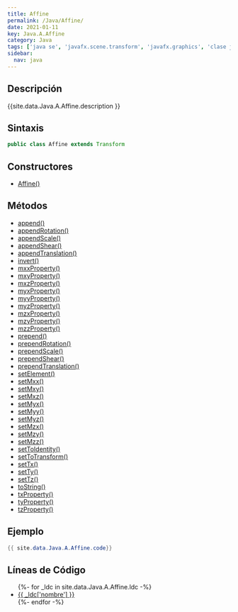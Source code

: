 ```yaml
---
title: Affine
permalink: /Java/Affine/
date: 2021-01-11
key: Java.A.Affine
category: Java
tags: ['java se', 'javafx.scene.transform', 'javafx.graphics', 'clase java', 'JavaFX 2.0']
sidebar: 
  nav: java
---
```


## Descripción
{{site.data.Java.A.Affine.description }}

## Sintaxis
~~~java
public class Affine extends Transform
~~~

## Constructores
* [Affine()](/Java/Affine/Affine/)

## Métodos
* [append()](/Java/Affine/append)
* [appendRotation()](/Java/Affine/appendRotation)
* [appendScale()](/Java/Affine/appendScale)
* [appendShear()](/Java/Affine/appendShear)
* [appendTranslation()](/Java/Affine/appendTranslation)
* [invert()](/Java/Affine/invert)
* [mxxProperty()](/Java/Affine/mxxProperty)
* [mxyProperty()](/Java/Affine/mxyProperty)
* [mxzProperty()](/Java/Affine/mxzProperty)
* [myxProperty()](/Java/Affine/myxProperty)
* [myyProperty()](/Java/Affine/myyProperty)
* [myzProperty()](/Java/Affine/myzProperty)
* [mzxProperty()](/Java/Affine/mzxProperty)
* [mzyProperty()](/Java/Affine/mzyProperty)
* [mzzProperty()](/Java/Affine/mzzProperty)
* [prepend()](/Java/Affine/prepend)
* [prependRotation()](/Java/Affine/prependRotation)
* [prependScale()](/Java/Affine/prependScale)
* [prependShear()](/Java/Affine/prependShear)
* [prependTranslation()](/Java/Affine/prependTranslation)
* [setElement()](/Java/Affine/setElement)
* [setMxx()](/Java/Affine/setMxx)
* [setMxy()](/Java/Affine/setMxy)
* [setMxz()](/Java/Affine/setMxz)
* [setMyx()](/Java/Affine/setMyx)
* [setMyy()](/Java/Affine/setMyy)
* [setMyz()](/Java/Affine/setMyz)
* [setMzx()](/Java/Affine/setMzx)
* [setMzy()](/Java/Affine/setMzy)
* [setMzz()](/Java/Affine/setMzz)
* [setToIdentity()](/Java/Affine/setToIdentity)
* [setToTransform()](/Java/Affine/setToTransform)
* [setTx()](/Java/Affine/setTx)
* [setTy()](/Java/Affine/setTy)
* [setTz()](/Java/Affine/setTz)
* [toString()](/Java/Affine/toString)
* [txProperty()](/Java/Affine/txProperty)
* [tyProperty()](/Java/Affine/tyProperty)
* [tzProperty()](/Java/Affine/tzProperty)

## Ejemplo
~~~java
{{ site.data.Java.A.Affine.code}}
~~~

## Líneas de Código
<ul>
{%- for _ldc in site.data.Java.A.Affine.ldc -%}
   <li>
       <a href="{{_ldc['url'] }}">{{ _ldc['nombre'] }}</a>
   </li>
{%- endfor -%}
</ul>

